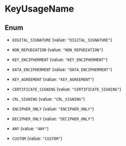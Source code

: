 

# KeyUsageName

## Enum


* `DIGITAL_SIGNATURE` (value: `"DIGITAL_SIGNATURE"`)

* `NON_REPUDIATION` (value: `"NON_REPUDIATION"`)

* `KEY_ENCIPHERMENT` (value: `"KEY_ENCIPHERMENT"`)

* `DATA_ENCIPHERMENT` (value: `"DATA_ENCIPHERMENT"`)

* `KEY_AGREEMENT` (value: `"KEY_AGREEMENT"`)

* `CERTIFICATE_SIGNING` (value: `"CERTIFICATE_SIGNING"`)

* `CRL_SIGNING` (value: `"CRL_SIGNING"`)

* `ENCIPHER_ONLY` (value: `"ENCIPHER_ONLY"`)

* `DECIPHER_ONLY` (value: `"DECIPHER_ONLY"`)

* `ANY` (value: `"ANY"`)

* `CUSTOM` (value: `"CUSTOM"`)



